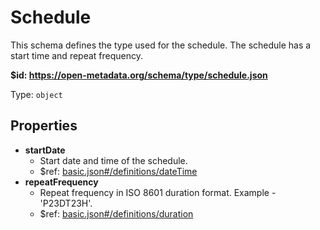 # Schedule

This schema defines the type used for the schedule. The schedule has a start time and repeat frequency.

<b id="https/open-metadata.org/schema/type/schedule.json">&#36;id: https://open-metadata.org/schema/type/schedule.json</b>

Type: `object`

## Properties
 - **startDate**
	 - Start date and time of the schedule.
	 - &#36;ref: [basic.json#/definitions/dateTime](basic.md#datetime)
 - **repeatFrequency**
	 - Repeat frequency in ISO 8601 duration format. Example - 'P23DT23H'.
	 - &#36;ref: [basic.json#/definitions/duration](basic.md#duration)
